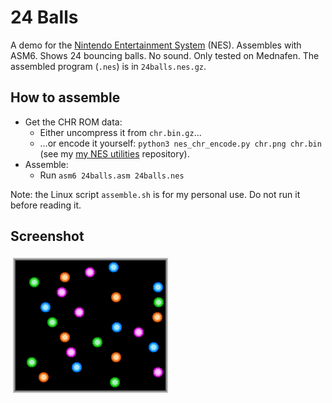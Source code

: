 # 24 Balls
A demo for the [Nintendo Entertainment System](http://en.wikipedia.org/wiki/Nintendo_Entertainment_System) (NES). Assembles with ASM6. Shows 24 bouncing balls. No sound. Only tested on Mednafen. The assembled program (`.nes`) is in `24balls.nes.gz`.

## How to assemble
* Get the CHR ROM data:
  * Either uncompress it from `chr.bin.gz`&hellip;
  * &hellip;or encode it yourself: `python3 nes_chr_encode.py chr.png chr.bin` (see my [my NES utilities](https://github.com/qalle2/nes-util) repository).
* Assemble:
  * Run `asm6 24balls.asm 24balls.nes`

Note: the Linux script `assemble.sh` is for my personal use. Do not run it before reading it.

## Screenshot
![24 Balls](snap.png)
